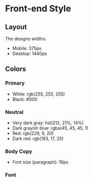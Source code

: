 # Front-end Style 

## Layout

The designs widths:

- Mobile: 375px
- Desktop: 1440px

## Colors

### Primary

- White: rgb(255, 255, 255)
- Black: #000

### Neutral

- Very dark gray: hsl(212, 21%, 14%)
- Dark grayish blue: rgba(45, 45, 45, 1)
- Red: rgb(229, 9, 20)
- Dark red: rgb(193, 17, 25)


### Body Copy

- Font size (paragraph): 16px

### Font
